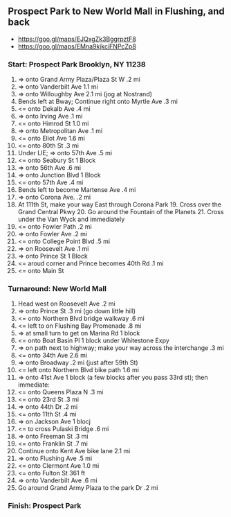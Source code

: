 
## Prospect Park to New World Mall in Flushing, and back
* https://goo.gl/maps/EJQxgZk3BggrpztF8
* https://goo.gl/maps/EMna9kjkciFNPcZp8

### Start: Prospect Park Brooklyn, NY 11238

1. => onto Grand Army Plaza/Plaza St W .2 mi
2. => onto Vanderbilt Ave 1.1 mi
3. => onto Willoughby Ave 2.1 mi (jog at Nostrand)
4. Bends left at Bway; Continue right onto Myrtle Ave .3 mi
5. <= onto Dekalb Ave .4 mi
6. => onto Irving Ave .1 mi
7. <= onto Himrod St 1.0 mi
8. => onto Metropolitan Ave .1 mi
9. <= onto Eliot Ave 1.6 mi
10. <= onto 80th St .3 mi
11. Under LIE; => onto 57th Ave .5 mi
12. <= onto Seabury St 1 Block
13. => onto 56th Ave .6 mi
14. => onto Junction Blvd 1 Block
15. <= onto 57th Ave .4 mi
16. Bends left to become Martense Ave .4 mi
17. => onto Corona Ave.  .2 mi
18. At 111th St, make your way East through Corona Park 
	19. Cross over the Grand Central Pkwy
	20. Go around the Fountain of the Planets
	21. Cross under the Van Wyck and immediately
22. <= onto Fowler Path .2 mi
23. => onto Fowler Ave .2 mi
24. <= onto College Point Blvd .5 mi
25. => on Roosevelt Ave .1 mi
26. => onto Prince St 1 Block
27. <= aroud corner and Prince becomes 40th Rd .1 mi
28. <= onto Main St

### Turnaround: New World Mall

1. Head west on Roosevelt Ave .2 mi
2. => onto Prince St .3 mi (go down little hill)
3. <= onto Northern Blvd bridge walkway .6 mi
4. <= left to on Flushing Bay Promenade .8 mi
5. => at small turn to get on Marina Rd 1 block
6. <= onto Boat Basin Pl 1 block under Whitestone Expy
7. => on path next to highway; make your way across the interchange .3 mi
8. <= onto 34th Ave 2.6 mi
9. => onto Broadway .2 mi (just after 59th St)
10. <= left onto Northern Blvd bike path 1.6 mi 
11. => onto 41st Ave 1 block (a few blocks after you pass 33rd st); then immediate:
12. <= onto Queens Plaza N .3 mi 
13. <= onto 23rd St .3 mi
14. => onto 44th Dr .2 mi
15. <= onto 11th St .4 mi
16. => on Jackson Ave 1 blocj
17. <= to cross Pulaski Bridge .6 mi
18. => onto Freeman St .3 mi
19. <= onto Franklin St .7 mi
20. Continue onto Kent Ave bike lane 2.1 mi
21. => onto Flushing Ave .5 mi
22. <= onto Clermont Ave 1.0 mi
23. <= onto Fulton St 361 ft
24. => onto Vanderbilt Ave .6 mi
25. Go around Grand Army Plaza to the park Dr .2 mi

### Finish: Prospect Park

